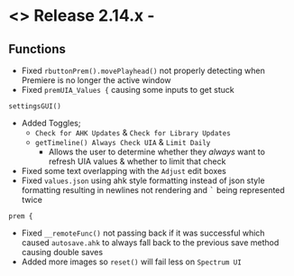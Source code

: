 # <> Release 2.14.x -

## Functions
- Fixed `rbuttonPrem().movePlayhead()` not properly detecting when Premiere is no longer the active window
- Fixed `premUIA_Values {` causing some inputs to get stuck

`settingsGUI()`
- Added Toggles;
    - `Check for AHK Updates` & `Check for Library Updates`
    - `getTimeline() Always Check UIA` & `Limit Daily`
        - Allows the user to determine whether they *always* want to refresh UIA values & whether to limit that check
- Fixed some text overlapping with the `Adjust` edit boxes
- Fixed `values.json` using ahk style formatting instead of json style formatting resulting in newlines not rendering and <kbd>`</kbd> being represented twice

`prem {`
- Fixed `__remoteFunc()` not passing back if it was successful which caused `autosave.ahk` to always fall back to the previous save method causing double saves
- Added more images so `reset()` will fail less on `Spectrum UI`